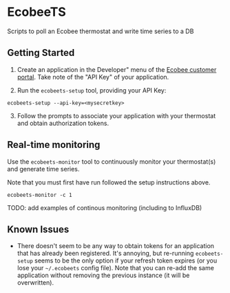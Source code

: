 # EcobeeTS
Scripts to poll an Ecobee thermostat and write time series to a DB

## Getting Started

1. Create an application in the Developer" menu of the 
[Ecobee customer portal](https://www.ecobee.com/consumerportal/index.html). 
Take note of the "API Key" of your application.


2. Run the `ecobeets-setup` tool, providing your API Key:
```
ecobeets-setup --api-key=<mysecretkey>
```

3. Follow the prompts to associate your application with your thermostat and 
obtain authorization tokens.

## Real-time monitoring

Use the `ecobeets-monitor` tool to continuously monitor your thermostat(s)
and generate time series.

Note that you must first have run followed the setup instructions above.

```
ecobeets-monitor -c 1
```

TODO: add examples of continous monitoring (including to InfluxDB)

## Known Issues

- There doesn't seem to be any way to obtain tokens for an application that has
 already been registered. It's annoying, but re-running `ecobeets-setup` 
 seems to be the only option if your refresh token expires (or you lose your
  `~/.ecobeets` config file). Note that you can re-add the same application
  without removing the previous instance (it will be overwritten).